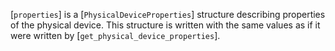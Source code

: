 [`properties`] is a [`PhysicalDeviceProperties`] structure
describing properties of the physical device.
This structure is written with the same values as if it were written by
[`get_physical_device_properties`].